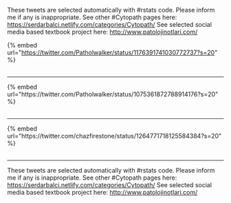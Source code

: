 

These tweets are selected automatically with #rstats code. Please inform me if any is inappropriate.
See other #Cytopath pages here: https://serdarbalci.netlify.com/categories/Cytopath/ 
See selected social media based textbook project here: http://www.patolojinotlari.com/

{% embed url="https://twitter.com/Patholwalker/status/1176391741030772737?s=20" %}<br>
<br>
<hr>
{% embed url="https://twitter.com/Patholwalker/status/1075361872788914176?s=20" %}<br>
<br>
<hr>
{% embed url="https://twitter.com/chazfirestone/status/1264771718125584384?s=20" %}<br>
<br>
<hr>


These tweets are selected automatically with #rstats code. Please inform me if any is inappropriate.
See other #Cytopath pages here: https://serdarbalci.netlify.com/categories/Cytopath/ 
See selected social media based textbook project here: http://www.patolojinotlari.com/
